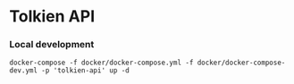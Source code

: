 # Tolkien API

### Local development

```shell
docker-compose -f docker/docker-compose.yml -f docker/docker-compose-dev.yml -p 'tolkien-api' up -d
```